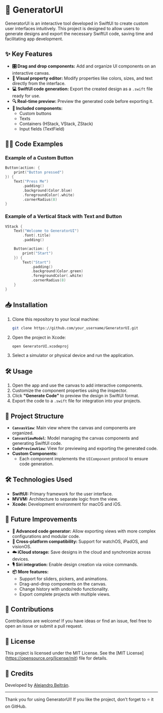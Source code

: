# 🌟 GeneratorUI

GeneratorUI is an interactive tool developed in SwiftUI to create custom user interfaces intuitively. This project is designed to allow users to generate designs and export the necessary SwiftUI code, saving time and facilitating app development.

## ✨ Key Features

- **🎛️ Drag and drop components:** Add and organize UI components on an interactive canvas.
- **🎨 Visual property editor:** Modify properties like colors, sizes, and text directly from the interface.
- **💻 SwiftUI code generation:** Export the created design as a `.swift` file ready for use.
- **🔍 Real-time preview:** Preview the generated code before exporting it.
- **🧩 Included components:**
  - Custom buttons
  - Texts
  - Containers (HStack, VStack, ZStack)
  - Input fields (TextField)

## 🧑‍💻 Code Examples

### Example of a Custom Button
```swift
Button(action: {
    print("Button pressed")
}) {
    Text("Press Me")
        .padding()
        .background(Color.blue)
        .foregroundColor(.white)
        .cornerRadius(8)
}
```

### Example of a Vertical Stack with Text and Button
```swift
VStack {
    Text("Welcome to GeneratorUI")
        .font(.title)
        .padding()

    Button(action: {
        print("Start")
    }) {
        Text("Start")
            .padding()
            .background(Color.green)
            .foregroundColor(.white)
            .cornerRadius(8)
    }
}
```

## 📥 Installation

1. Clone this repository to your local machine:
   ```bash
   git clone https://github.com/your_username/GeneratorUI.git
   ```

2. Open the project in Xcode:
   ```bash
   open GeneratorUI.xcodeproj
   ```

3. Select a simulator or physical device and run the application.

## 🛠️ Usage

1. Open the app and use the canvas to add interactive components.
2. Customize the component properties using the inspector.
3. Click **"Generate Code"** to preview the design in SwiftUI format.
4. Export the code to a `.swift` file for integration into your projects.

## 📂 Project Structure

- **`CanvasView`**: Main view where the canvas and components are organized.
- **`CanvasViewModel`**: Model managing the canvas components and generating SwiftUI code.
- **`CodePreviewView`**: View for previewing and exporting the generated code.
- **Custom Components:**
  - Each component implements the `UIComponent` protocol to ensure code generation.

## 🛠️ Technologies Used

- **SwiftUI:** Primary framework for the user interface.
- **MVVM:** Architecture to separate logic from the view.
- **Xcode:** Development environment for macOS and iOS.

## 🚀 Future Improvements

- **🧠 Advanced code generator:** Allow exporting views with more complex configurations and modular code.
- **📱 Cross-platform compatibility:** Support for watchOS, iPadOS, and visionOS.
- **☁️ iCloud storage:** Save designs in the cloud and synchronize across devices.
- **🎙️ Siri integration:** Enable design creation via voice commands.
- **📦 More features:**
  - Support for sliders, pickers, and animations.
  - Drag-and-drop components on the canvas.
  - Change history with undo/redo functionality.
  - Export complete projects with multiple views.

## 🤝 Contributions

Contributions are welcome! If you have ideas or find an issue, feel free to open an issue or submit a pull request.

## 📜 License

This project is licensed under the MIT License. See the [MIT License] (https://opensource.org/license/mit) file for details.

## 🙌 Credits

Developed by [Alejandro Beltrán](https://github.com/beltradini).

---

Thank you for using GeneratorUI! If you like the project, don’t forget to ⭐ it on GitHub.
